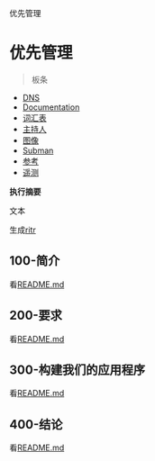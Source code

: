 优先管理

# 优先管理

> 板条

-   [DNS](./DNS.md)
-   [Documentation](./DOCUMENTATION.md)
-   [词汇表](./GLOSSARY.md)
-   [主持人](./HOSTS.md)
-   [图像](./IMAGES.md)
-   [Subman](./PODMAN.md)
-   [参考](./REFERENCES.md)
-   [遥测](./TELEMETRY.md)

**执行摘要**

文本

生成[ritr](https://app.rytr.me)

## 100-简介

看[README.md](./100/README.md)

## 200-要求

看[README.md](./200/README.md)

## 300-构建我们的应用程序

看[README.md](./300/README.md)

## 400-结论

看[README.md](./400/README.md)

